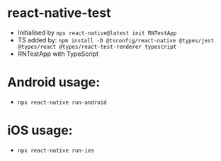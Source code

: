 # react-native-test

- Initialised by `npx react-native@latest init RNTestApp`
- TS added by: `npm install -D @tsconfig/react-native @types/jest @types/react @types/react-test-renderer typescript`
- RNTestApp with TypeScript
# Android usage:
- `npx react-native run-android`

# iOS usage:
- `npx react-native run-ios`
